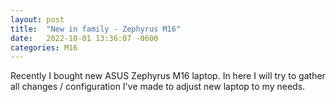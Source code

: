 ```yaml
---
layout: post
title:  "New in family - Zephyrus M16"
date:   2022-10-01 13:36:07 -0600
categories: M16
---
```

Recently I bought new ASUS Zephyrus M16 laptop. In here I will try to gather all changes / configuration I've made to adjust new laptop to my needs.
